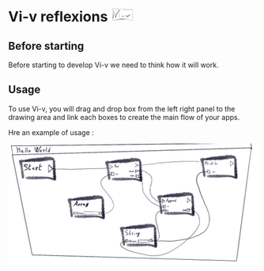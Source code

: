 # Vi-v reflexions ![vi-v-logo][vi-v-logo]
[vi-v-logo]: ./pictures/vi-v_logo_45x.png "Vi-v logo"
[workflow_hello_world]: ./pictures/vi-v_hello_world.png "Vi-v Example Workflow"

## Before starting

Before starting to develop Vi-v we need to think how it will work.

## Usage

To use Vi-v, you will drag and drop box from the left right panel to the drawing area and link each boxes to create the main flow of your apps.

Hre an example of usage : 

![workflow_hello_world][workflow_hello_world]
